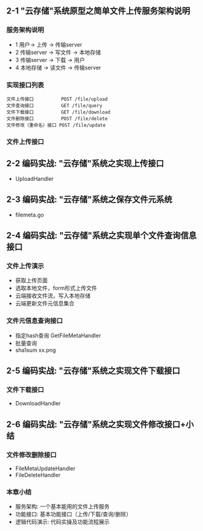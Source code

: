 ## 2-1 "云存储"系统原型之简单文件上传服务架构说明
### 服务架构说明
- 1 用户-> 上传 -> 传输server
- 2 传输server -> 写文件 -> 本地存储
- 3 传输server -> 下载 -> 用户
- 4 本地存储 -> 读文件 -> 传输server

### 实现接口列表
```
文件上传接口          POST /file/upload
文件查询接口          GET /file/query
文件下载接口          GET /file/download
文件删除接口          POST /file/delete
文件修改（重命名）接口 POST /file/update
```
### 文件上传接口


## 2-2 编码实战: "云存储"系统之实现上传接口
- UploadHandler

## 2-3 编码实战: "云存储"系统之保存文件元系统
- filemeta.go


## 2-4 编码实战: "云存储"系统之实现单个文件查询信息接口
### 文件上传演示
- 获取上传页面
- 选取本地文件，form形式上传文件
- 云端接收文件流，写入本地存储
- 云端更新文件元信息集合

### 文件元信息查询接口
- 指定hash查询 GetFileMetaHandler
- 批量查询
- sha1sum xx.png


## 2-5 编码实战: "云存储"系统之实现文件下载接口
### 文件下载接口
- DownloadHandler

## 2-6 编码实战: "云存储"系统之实现文件修改接口+小结
### 文件修改删除接口
- FileMetaUpdateHandler
- FileDeleteHandler
### 本章小结
- 服务架构: 一个基本能用的文件上传服务
- 功能接口: 基本功能接口（上传/下载/查询/删除）
- 逻辑代码演示: 代码实操及功能流程展示

